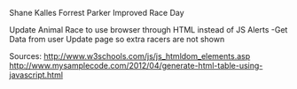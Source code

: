 Shane Kalles
Forrest Parker
Improved Race Day


Update Animal Race to use browser through HTML instead of JS Alerts
-Get Data from user
    Update page so extra racers are not shown


Sources:
http://www.w3schools.com/js/js_htmldom_elements.asp
http://www.mysamplecode.com/2012/04/generate-html-table-using-javascript.html